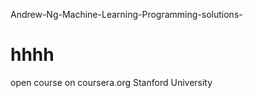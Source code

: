 Andrew-Ng-Machine-Learning-Programming-solutions-

hhhh
=================================================

open course on coursera.org  Stanford University
